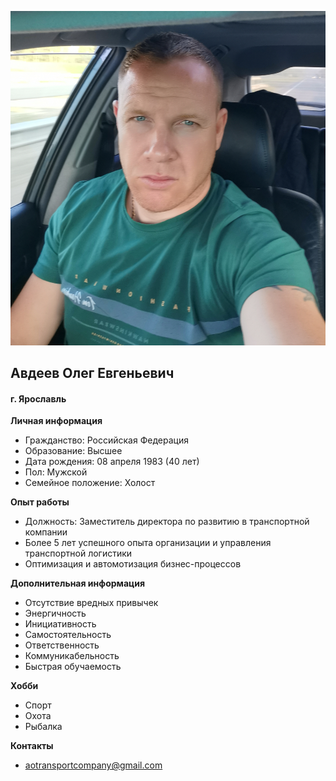 ![](IMG_20240219_205007.jpg)

## Авдеев Олег Евгеньевич
#### г. Ярославль

**Личная информация**
* Гражданство: Российская Федерация
* Образование: Высшее
* Дата рождения: 08 апреля 1983 (40 лет)
* Пол: Мужской
* Семейное положение: Холост

**Опыт работы**
* Должность: Заместитель директора по развитию в транспортной компании
* Более 5 лет успешного опыта организации и управления транспортной логистики
* Оптимизация и автомотизация бизнес-процессов

**Дополнительная информация**
* Отсутствие вредных привычек
* Энергичность
* Инициативность
* Самостоятельность
* Ответственность
* Коммуникабельность
* Быстрая обучаемость

**Хобби**
* Спорт
* Охота
* Рыбалка

**Контакты**
* [aotransportcompany@gmail.com](aotransportcompany@gmail.com)
  
